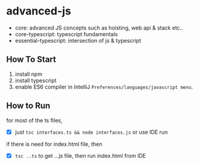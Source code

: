# advanced-js

- core: advanced JS concepts such as hoisting, web api & stack etc..
- core-typescript: typescript fundamentals
- essential-typescript: intersection of js & typescript

## How To Start

1. install npm
2. install typescript
3. enable ES6 compiler in IntelliJ `Preferences/languages/javascript menu`.

## How to Run

for most of the ts files,

- [x] just `tsc interfaces.ts && node interfaces.js` or use IDE run 

if there is need for index.html file, then

- [x] `tsc ..ts` to get ...js file, then run index.html from IDE
